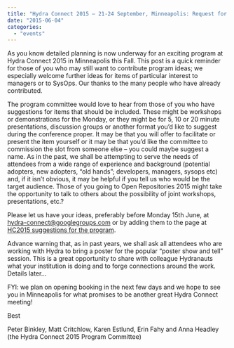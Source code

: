 ```yaml
---
title: "Hydra Connect 2015 – 21-24 September, Minneapolis: Request for Program Suggestions :: Reminder!"
date: "2015-06-04"
categories: 
  - "events"
---
```


As you know detailed planning is now underway for an exciting program at Hydra Connect 2015 in Minneapolis this Fall. This post is a quick reminder for those of you who may still want to contribute program ideas; we especially welcome further ideas for items of particular interest to managers or to SysOps. Our thanks to the many people who have already contributed.

The program committee would love to hear from those of you who have suggestions for items that should be included. These might be workshops or demonstrations for the Monday, or they might be for 5, 10 or 20 minute presentations, discussion groups or another format you’d like to suggest during the conference proper. It may be that you will offer to facilitate or present the item yourself or it may be that you’d like the committee to commission the slot from someone else – you could maybe suggest a name. As in the past, we shall be attempting to serve the needs of attendees from a wide range of experience and background (potential adopters, new adopters, “old hands”; developers, managers, sysops etc) and, if it isn’t obvious, it may be helpful if you tell us who would be the target audience. Those of you going to Open Repositories 2015 might take the opportunity to talk to others about the possibility of joint workshops, presentations, etc.?

Please let us have your ideas, preferably before Monday 15th June, at [hydra-connect@googlegroups.com](mailto:hydra-connect@googlegroups.com) or by adding them to the page at [HC2015 suggestions for the program](https://wiki.duraspace.org/display/hydra/HC2015+suggestions+for+the+program).

Advance warning that, as in past years, we shall ask all attendees who are working with Hydra to bring a poster for the popular “poster show and tell” session. This is a great opportunity to share with colleague Hydranauts what your institution is doing and to forge connections around the work. Details later…

FYI: we plan on opening booking in the next few days and we hope to see you in Minneapolis for what promises to be another great Hydra Connect meeting!

Best

Peter Binkley, Matt Critchlow, Karen Estlund, Erin Fahy and Anna Headley (the Hydra Connect 2015 Program Committee)
